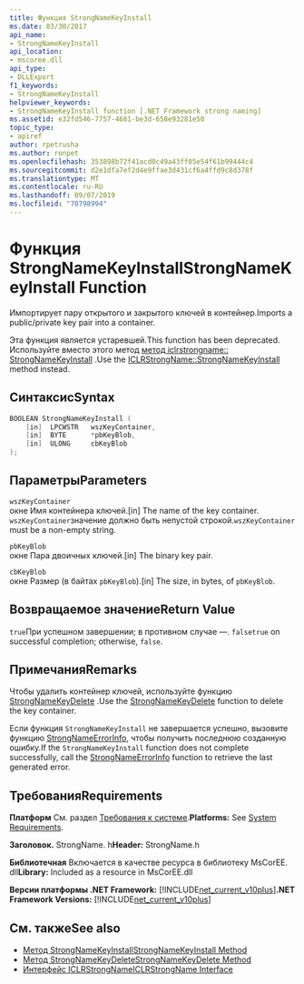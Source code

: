 ```yaml
---
title: Функция StrongNameKeyInstall
ms.date: 03/30/2017
api_name:
- StrongNameKeyInstall
api_location:
- mscoree.dll
api_type:
- DLLExport
f1_keywords:
- StrongNameKeyInstall
helpviewer_keywords:
- StrongNameKeyInstall function [.NET Framework strong naming]
ms.assetid: e32fd546-7757-4681-be3d-658e93281e50
topic_type:
- apiref
author: rpetrusha
ms.author: ronpet
ms.openlocfilehash: 353898b72f41acd0c49a43ff05e54f61b99444c4
ms.sourcegitcommit: d2e1dfa7ef2d4e9ffae3d431cf6a4ffd9c8d378f
ms.translationtype: MT
ms.contentlocale: ru-RU
ms.lasthandoff: 09/07/2019
ms.locfileid: "70798994"
---
```

# <a name="strongnamekeyinstall-function"></a><span data-ttu-id="c1627-102">Функция StrongNameKeyInstall</span><span class="sxs-lookup"><span data-stu-id="c1627-102">StrongNameKeyInstall Function</span></span>

<span data-ttu-id="c1627-103">Импортирует пару открытого и закрытого ключей в контейнер.</span><span class="sxs-lookup"><span data-stu-id="c1627-103">Imports a public/private key pair into a container.</span></span>

<span data-ttu-id="c1627-104">Эта функция является устаревшей.</span><span class="sxs-lookup"><span data-stu-id="c1627-104">This function has been deprecated.</span></span> <span data-ttu-id="c1627-105">Используйте вместо этого метод [метод iclrstrongname:: StrongNameKeyInstall](../hosting/iclrstrongname-strongnamekeyinstall-method.md) .</span><span class="sxs-lookup"><span data-stu-id="c1627-105">Use the [ICLRStrongName::StrongNameKeyInstall](../hosting/iclrstrongname-strongnamekeyinstall-method.md) method instead.</span></span>

## <a name="syntax"></a><span data-ttu-id="c1627-106">Синтаксис</span><span class="sxs-lookup"><span data-stu-id="c1627-106">Syntax</span></span>

```cpp
BOOLEAN StrongNameKeyInstall (
    [in]  LPCWSTR   wszKeyContainer,
    [in]  BYTE      *pbKeyBlob,
    [in]  ULONG     cbKeyBlob
);
```

## <a name="parameters"></a><span data-ttu-id="c1627-107">Параметры</span><span class="sxs-lookup"><span data-stu-id="c1627-107">Parameters</span></span>

`wszKeyContainer`\
<span data-ttu-id="c1627-108">окне Имя контейнера ключей.</span><span class="sxs-lookup"><span data-stu-id="c1627-108">[in] The name of the key container.</span></span> <span data-ttu-id="c1627-109">`wszKeyContainer`значение должно быть непустой строкой.</span><span class="sxs-lookup"><span data-stu-id="c1627-109">`wszKeyContainer` must be a non-empty string.</span></span>

`pbKeyBlob`\
<span data-ttu-id="c1627-110">окне Пара двоичных ключей.</span><span class="sxs-lookup"><span data-stu-id="c1627-110">[in] The binary key pair.</span></span>

`cbKeyBlob`\
<span data-ttu-id="c1627-111">окне Размер (в байтах `pbKeyBlob`).</span><span class="sxs-lookup"><span data-stu-id="c1627-111">[in] The size, in bytes, of `pbKeyBlob`.</span></span>

## <a name="return-value"></a><span data-ttu-id="c1627-112">Возвращаемое значение</span><span class="sxs-lookup"><span data-stu-id="c1627-112">Return Value</span></span>

<span data-ttu-id="c1627-113">`true`При успешном завершении; в противном случае —. `false`</span><span class="sxs-lookup"><span data-stu-id="c1627-113">`true` on successful completion; otherwise, `false`.</span></span>

## <a name="remarks"></a><span data-ttu-id="c1627-114">Примечания</span><span class="sxs-lookup"><span data-stu-id="c1627-114">Remarks</span></span>

<span data-ttu-id="c1627-115">Чтобы удалить контейнер ключей, используйте функцию [StrongNameKeyDelete](strongnamekeydelete-function.md) .</span><span class="sxs-lookup"><span data-stu-id="c1627-115">Use the [StrongNameKeyDelete](strongnamekeydelete-function.md) function to delete the key container.</span></span>

<span data-ttu-id="c1627-116">Если функция `StrongNameKeyInstall` не завершается успешно, вызовите функцию [StrongNameErrorInfo](strongnameerrorinfo-function.md), чтобы получить последнюю созданную ошибку.</span><span class="sxs-lookup"><span data-stu-id="c1627-116">If the `StrongNameKeyInstall` function does not complete successfully, call the [StrongNameErrorInfo](strongnameerrorinfo-function.md) function to retrieve the last generated error.</span></span>

## <a name="requirements"></a><span data-ttu-id="c1627-117">Требования</span><span class="sxs-lookup"><span data-stu-id="c1627-117">Requirements</span></span>

<span data-ttu-id="c1627-118">**Платформ** См. раздел [Требования к системе](../../get-started/system-requirements.md).</span><span class="sxs-lookup"><span data-stu-id="c1627-118">**Platforms:** See [System Requirements](../../get-started/system-requirements.md).</span></span>

<span data-ttu-id="c1627-119">**Заголовок.** StrongName. h</span><span class="sxs-lookup"><span data-stu-id="c1627-119">**Header:** StrongName.h</span></span>

<span data-ttu-id="c1627-120">**Библиотечная** Включается в качестве ресурса в библиотеку MsCorEE. dll</span><span class="sxs-lookup"><span data-stu-id="c1627-120">**Library:** Included as a resource in MsCorEE.dll</span></span>

<span data-ttu-id="c1627-121">**Версии платформы .NET Framework:** [!INCLUDE[net_current_v10plus](../../../../includes/net-current-v10plus-md.md)]</span><span class="sxs-lookup"><span data-stu-id="c1627-121">**.NET Framework Versions:** [!INCLUDE[net_current_v10plus](../../../../includes/net-current-v10plus-md.md)]</span></span>

## <a name="see-also"></a><span data-ttu-id="c1627-122">См. также</span><span class="sxs-lookup"><span data-stu-id="c1627-122">See also</span></span>

- [<span data-ttu-id="c1627-123">Метод StrongNameKeyInstall</span><span class="sxs-lookup"><span data-stu-id="c1627-123">StrongNameKeyInstall Method</span></span>](../hosting/iclrstrongname-strongnamekeyinstall-method.md)
- [<span data-ttu-id="c1627-124">Метод StrongNameKeyDelete</span><span class="sxs-lookup"><span data-stu-id="c1627-124">StrongNameKeyDelete Method</span></span>](../hosting/iclrstrongname-strongnamekeydelete-method.md)
- [<span data-ttu-id="c1627-125">Интерфейс ICLRStrongName</span><span class="sxs-lookup"><span data-stu-id="c1627-125">ICLRStrongName Interface</span></span>](../hosting/iclrstrongname-interface.md)
